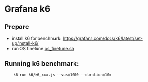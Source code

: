 # Grafana k6

## Prepare
- install k6 for benchmark:
https://grafana.com/docs/k6/latest/set-up/install-k6/
- run OS finetune
[os_finetune.sh](./os_finetune.sh)

## Running k6 benchmark:
```
    k6 run k6/k6_xxx.js --vus=1000 --duration=10m
```

